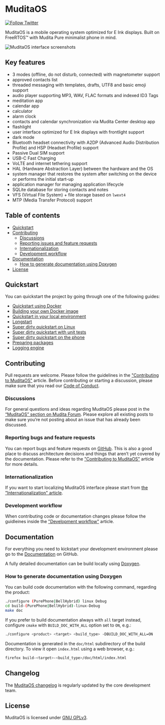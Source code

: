 # MuditaOS

  [![Follow Twitter](https://img.shields.io/twitter/follow/wearemudita?label=Follow%20on%20Twitter&style=social)](https://twitter.com/wearemudita)

  MuditaOS is a mobile operating system optimized for E Ink displays. Built on FreeRTOS™ with Mudita Pure minimalist phone in mind.

![MuditaOS interface screenshots](./MuditaOS-screens.png)

## Key features

- 3 modes (offline, do not disturb, connected) with magnetometer support
- approved contacts list
- threaded messaging with templates, drafts, UTF8 and basic emoji support
- audio player supporting MP3, WAV, FLAC formats and indexed ID3 Tags
- meditation app
- calendar app
- calculator
- alarm clock
- contacts and calendar synchronization via Mudita Center desktop app 
- flashlight
- user interface optimized for E Ink displays with frontlight support
- dark mode
- Bluetooth headset connectivity with A2DP (Advanced Audio Distribution Profile) and HSP (Headset Profile) support
- Passive Dual SIM support
- USB-C Fast Charging
- VoLTE and internet tethering support
- HAL (Hardware Abstraction Layer) between the hardware and the OS
- system manager that restores the system after switching on the device or performs the initial start-up
- application manager for managing application lifecycle 
- SQLite database for storing contacts and notes
- VFS (Virtual File System) + file storage based on `lwext4`
- MTP (Media Transfer Protocol) support

## Table of contents

* [Quickstart](#Quickstart)
* [Contributing](#Contributing)
   * [Discussions](#Discussions)
   * [Reporting issues and feature requests](#Reporting-bugs-and-feature-requests)
   * [Internationalization](#Internationalization)
   * [Development workflow](#Development-workflow)
* [Documentation](#documentation)
   * [How to generate documentation using Doxygen](#How-to-generate-documentation-using-Doxygen)    
* [License](#license)

## Quickstart

You can quickstart the project by going through one of the following guides:

- [Quickstart using Docker](./doc/quickstart.md#quickstart-using-docker)
- [Building your own Docker image](./doc/quickstart.md#building-your-own-docker-image)
- [Quickstart in your local environment](./doc/quickstart.md#quickstart-in-your-local-environment)
- [Longstart](./doc/quickstart.md#longstart)
- [Super dirty quickstart on Linux](./doc/quickstart.md#super-dirty-quickstart-on-linux)
- [Super dirty quickstart with unit tests](./doc/quickstart.md#super-dirty-quickstart-with-unit-tests)
- [Super dirty quickstart on the phone](./doc/quickstart.md#super-dirty-quickstart-on-the-phone)
- [Preparing packages](./doc/quickstart.md#preparing-packages)
- [Logging engine](./module-utils/log/doc/logging_engine.md)

## Contributing

Pull requests are welcome. Please follow the guidelines in the ["Contributing to MuditaOS"](./CONTRIBUTING.md) article. Before contributing or starting a discussion, please make sure that you read our [Code of Conduct](./CODE_OF_CONDUCT.md).

### Discussions

For general questions and ideas regarding MuditaOS please post in the [“MuditaOS” section on Mudita Forum](https://forum.mudita.com/c/MuditaOS/). Please explore all existing posts to make sure you’re not posting about an issue that has already been discussed.

### Reporting bugs and feature requests

You can report bugs and feature requests on [GitHub](https://github.com/mudita/MuditaOS/issues). This is also a good place to discuss architecture decisions and things that aren’t yet covered by the documentation. Please refer to the ["Contributing to MuditaOS"](./CONTRIBUTING.md) article for more details.

### Internationalization

If you want to start localizing MuditaOS interface please start from [the "Internationalization" article](./doc/i18n.md).

### Development workflow

When contributing code or documentation changes please follow the guidleines inside the ["Development workflow"](./doc/development_workflow.md) article.

## Documentation

For everything you need to kickstart your development environment please go to the [Documentation](./doc/README.md) on GitHub.

A fully detailed documentation can be build locally using [Doxygen](https://www.doxygen.nl/index.html).

### How to generate documentation using Doxygen

You can build code documentation with the following command, regarding the product:

```bash
./configure (PurePhone|BellHybrid) linux Debug
cd build-(PurePhone|BellHybrid)-linux-Debug
make doc
```
If you prefer to build documentation always with `all` target instead, configure `cmake`
with `BUILD_DOC_WITH_ALL` option set to `ON`, e.g.:

```bash
./configure <product> <target> <build_type> -DBUILD_DOC_WITH_ALL=ON
```

Documentation is generated in the `doc/html` subdirectory of the build directory. To view it open `index.html` using a web browser, e.g.:

```bash
firefox build-<target>-<build_type>/doc/html/index.html
```

## Changelog

The [MuditaOS changelog](./changelog.md) is regularly updated by the core development team.

## License
MuditaOS is licensed under [GNU GPLv3](https://choosealicense.com/licenses/gpl-3.0/).
